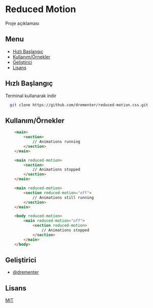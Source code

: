 # Reduced Motion

Proje açıklaması

## Menu

-   [Hızlı Başlangıç](#hızlı-başlangıç)
-   [Kullanım/Örnekler](#Kullanım/Örnekler)
-   [Geliştirici](#geliştirici)
-   [Lisans](#lisans)

## Hızlı Başlangıç

Terminal kullanarak indir

```bash
  git clone https://github.com/drementer/reduced-motion.css.git
```

## Kullanım/Örnekler

```html
	<main>
		<section>
			// Animations running
		</section>
	</main>
```

```html
	<main reduced-motion>
		<section>
			// Animations stopped
		</section>
	</main>
```

```html
	<main reduced-motion>
		<section reduced-motion="off">
			// Animations still running
		</section>
	</main>
```

```html
	<body reduced-motion>
		<main reduced-motion="off">
			<section reduced-motion>
				// Animations stopped
			</section>
		</main>
	</body>
```

## Geliştirici

-   [@drementer](https://github.com/drementer)

## Lisans

[MIT](https://choosealicense.com/licenses/mit/)